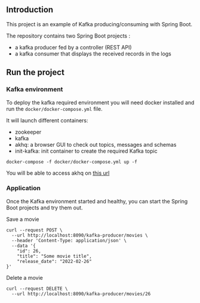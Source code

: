 ## Introduction
This project is an example of Kafka producing/consuming with Spring Boot.

The repository contains two Spring Boot projects :
- a kafka producer fed by a controller (REST API)
- a kafka consumer that displays the received records in the logs

## Run the project
### Kafka environment
To deploy the kafka required environment you will need docker installed and run the `docker/docker-compose.yml` file.

It will launch different containers:
- zookeeper
- kafka
- akhq: a browser GUI to check out topics, messages and schemas
- init-kafka: init container to create the required Kafka topic


```
docker-compose -f docker/docker-compose.yml up -f
```

You will be able to access akhq on [this url](http://localhost:8190/)

### Application
Once the Kafka environment started and healthy, you can start the Spring Boot projects and try them out.

Save a movie
```
curl --request POST \
  --url http://localhost:8090/kafka-producer/movies \
  --header 'Content-Type: application/json' \
  --data '{
	"id": 26,
	"title": "Some movie title",
	"release_date": "2022-02-26"
}'
```

Delete a movie
```
curl --request DELETE \
  --url http://localhost:8090/kafka-producer/movies/26
```
